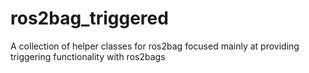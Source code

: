 # ros2bag_triggered
A collection of helper classes for ros2bag focused mainly at providing triggering functionality with ros2bags
